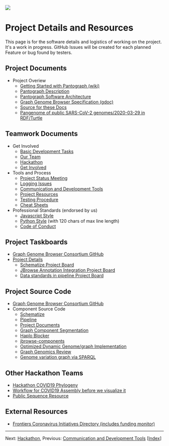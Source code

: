 ![](img/pantograph.png)

# Project Details and Resources

This page is for the software details and logistics of working on the project. It's a work in progress. GitHub Issues will be created for each planned Feature or bug found by testers.


## Project Documents

* Project Overiew
    * [Getting Started with Pantograph (wiki)](https://github.com/graph-genome/Schematize/wiki)
    * [Pantograph Description](pantograph)
    * [Pantograph Software Architecture](architecture)
    * [Graph Genome Browser Specification (gdoc)](https://docs.google.com/document/d/1NEYkRS6Ux1w_v0Soe74FeOAMOxGHOzDun00LdjMi-74)
    * [Source for these Docs](https://github.com/graph-genome/graph-genome.github.io)
    * [Pangenome of public SARS-CoV-2 genomes/2020-03-29 in RDF/Turtle](https://graph-genome.github.io/SARS2-CoV2-genbank/20200329)
   
   
## Teamwork Documents

* Get Involved
    * [Basic Development Tasks](basictasks)
    * [Our Team](https://docs.google.com/document/d/19SHq1P6aWBLKxJbMytW-qZEabWLtYVhoBU09C0uZlV8/edit?usp=sharing)
    * [Hackathon](hackathon)
    * [Get Involved](getinvolved)
* Tools and Process
    * [Project Status Meeting](statusmeeting)
    * [Logging Issues](issues)
    * [Communication and Development Tools](tools)
    * [Project Resources](project)
    * [Testing Procedure](testing)
    * [Cheat Sheets](cheatsheets)
* Professional Standards (endorsed by us)
    * [Javascript Style](https://google.github.io/styleguide/jsguide)
    * [Python Style](https://www.python.org/dev/peps/pep-0008) (with 120 chars of max line length)
    * [Code of Conduct](https://opensource.google/docs/releasing/template/CODE_OF_CONDUCT)
    
    
## Project Taskboards

* [Graph Genome Browser Consortium GitHub](https://github.com/graph-genome)
* [Project Details](https://github.com/orgs/graph-genome/projects)
    * [Schematize Project Board](https://github.com/orgs/graph-genome/projects/3)
    * [JBrowse Annotation Integration Project Board](https://github.com/orgs/graph-genome/projects/2)
    * [Data standards in pipeline Project Board](https://github.com/orgs/graph-genome/projects/1)


## Project Source Code

* [Graph Genome Browser Consortium GitHub](https://github.com/graph-genome)
* Component Source Code
    * [Schematize](https://github.com/graph-genome/Schematize)
    * [Pipeline](https://github.com/graph-genome/pipeline)
    * [Project Documents](https://github.com/graph-genome/graph-genome.github.io)
    * [Graph Component Segmentation](https://github.com/graph-genome/component_segmentation)
    * [Haplo Blocker](https://github.com/graph-genome/HaploBlocker)
    * [jbrowse-components](https://github.com/graph-genome/jbrowse-components)
    * [Optimized Dynamic Genome/graph Implementation](https://github.com/graph-genome/odgi)
    * [Graph Genomics Review](https://github.com/graph-genome/graph-genomics-review)
    * [Genome variation graph via SPARQL](https://github.com/graph-genome/spodgi)

## Other Hackathon Teams
* [Hackathon COVID19 Phylogeny](https://github.com/naturalis/covid19-phylogeny)
* [Workflow for COVID19 Assembly before we visualize it](https://github.com/cbg-ethz/V-pipe)
* [Public Sequence Resource](https://github.com/arvados/bh20-seq-resource)

## External Resources
* [Frontiers Coronavirus Initiatives Directory (includes funding monitor)](https://coronavirus.frontiersin.org/)

---
Next: [Hackathon](https://graph-genome.github.io/hackathon.html), Previous: [Communication and Development Tools](https://graph-genome.github.io/tools.html) \[[Index](https://graph-genome.github.io/pantograph.html#documentation-index)\]
